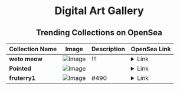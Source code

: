 <div align="center">

# Digital Art Gallery

## Trending Collections on OpenSea

| Collection Name                       | Image                                                                                     | Description                       | OpenSea Link                                                                                          |
|---------------------------------------|-------------------------------------------------------------------------------------------|-----------------------------------|--------------------------------------------------------------------------------------------------------|
| **weto meow** | ![Image](https://i.seadn.io/s/raw/files/483578ab1ad64aa8e93240610e901698.jpg?w=500&auto=format?w=200&auto=format) | !!! | <details><summary>Link</summary>[weto meow](https://opensea.io/collection/weto-meow)</details> |
| **Pointed** | ![Image](https://i.seadn.io/s/raw/files/c3f62820d6ce8b4f5f78162e01659432.jpg?w=500&auto=format?w=200&auto=format) |  | <details><summary>Link</summary>[Pointed](https://opensea.io/collection/pointed-9)</details> |
| **fruterry1** | ![Image](https://i.seadn.io/s/raw/files/bf6e971d937449d63d9c024348ea99a5.jpg?w=500&auto=format?w=200&auto=format) | #490 | <details><summary>Link</summary>[fruterry1](https://opensea.io/collection/fruterry1-678)</details> |

</div>